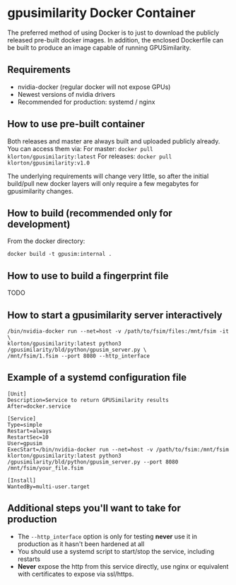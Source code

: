 # gpusimilarity Docker Container

The preferred method of using Docker is to just to download the publicly
released pre-built docker images.  In addition, the enclosed Dockerfile can be
built to produce an image capable of running GPUSimilarity.

## Requirements
* nvidia-docker (regular docker will not expose GPUs)
* Newest versions of nvidia drivers
* Recommended for production:  systemd / nginx

## How to use pre-built container
Both releases and master are always built and uploaded publicly already.  You
can access them via:
For master:
`docker pull klorton/gpusimilarity:latest`
For releases:
`docker pull klorton/gpusimilarity:v1.0`

The underlying requirements will change very little, so after the initial
build/pull new docker layers will only require a few megabytes for
gpusimilarity changes.

## How to build (recommended only for development)
From the docker directory:
```
docker build -t gpusim:internal .
```

## How to use to build a fingerprint file
TODO

## How to start a gpusimilarity server interactively
```
/bin/nvidia-docker run --net=host -v /path/to/fsim/files:/mnt/fsim -it \
klorton/gpusimilarity:latest python3 /gpusimilarity/bld/python/gpusim_server.py \
/mnt/fsim/1.fsim --port 8080 --http_interface
```

## Example of a systemd configuration file
```
[Unit]
Description=Service to return GPUSimilarity results
After=docker.service

[Service]
Type=simple
Restart=always
RestartSec=10
User=gpusim
ExecStart=/bin/nvidia-docker run --net=host -v /path/to/fsim:/mnt/fsim klorton/gpusimilarity:latest python3 /gpusimilarity/bld/python/gpusim_server.py --port 8080 /mnt/fsim/your_file.fsim

[Install]
WantedBy=multi-user.target
```

## Additional steps you'll want to take for production
* The `--http_interface` option is only for testing **never** use it in production as it hasn't been hardened at all
* You should use a systemd script to start/stop the service, including restarts
* **Never** expose the http from this service directly, use nginx or equivalent with certificates to expose via ssl/https.
